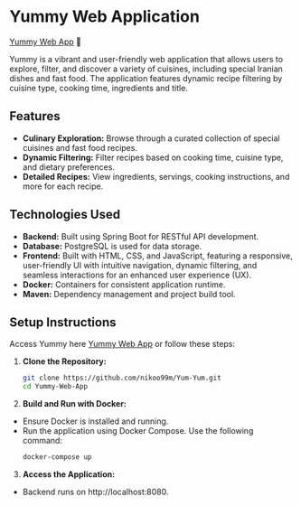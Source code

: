 # Yummy Web Application

[Yummy Web App](https://yummy-frontend-production.up.railway.app/) 🚀

Yummy is a vibrant and user-friendly web application that allows users to explore, filter, and discover a variety of cuisines, including special Iranian dishes and fast food. The application features dynamic recipe filtering by cuisine type, cooking time, ingredients and title.

## Features

- **Culinary Exploration:** Browse through a curated collection of special cuisines and fast food recipes.
- **Dynamic Filtering:** Filter recipes based on cooking time, cuisine type, and dietary preferences.
- **Detailed Recipes:** View ingredients, servings, cooking instructions, and more for each recipe.

## Technologies Used

- **Backend:** Built using Spring Boot for RESTful API development.
- **Database:** PostgreSQL is used for data storage.
- **Frontend:** Built with HTML, CSS, and JavaScript, featuring a responsive, user-friendly UI with intuitive navigation, dynamic filtering, and seamless interactions for an enhanced user experience (UX).
- **Docker:** Containers for consistent application runtime.
- **Maven:** Dependency management and project build tool.

## Setup Instructions

Access Yummy here [Yummy Web App](https://yummy-frontend-production.up.railway.app/)  or follow these steps:

1. **Clone the Repository:**
   
   ```bash
   git clone https://github.com/nikoo99m/Yum-Yum.git
   cd Yummy-Web-App
2. **Build and Run with Docker:**
- Ensure Docker is installed and running.
- Run the application using Docker Compose. Use the following command:
   ```bash
   docker-compose up
   
3. **Access the Application:**
- Backend runs on http://localhost:8080.


